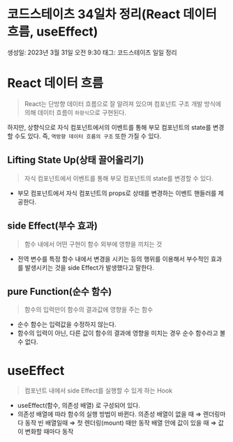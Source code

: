# 코드스테이츠 34일차 정리(React 데이터 흐름, useEffect)

생성일: 2023년 3월 31일 오전 9:30
태그: 코드스테이츠 일일 정리

# React 데이터 흐름

> React는 단방향 데이터 흐름으로 잘 알려져 있으며 컴포넌트 구조 개발 방식에 의해 데이터 흐름이 `하향식`으로 구현된다.

하지만, 상향식으로 자식 컴포넌트에서의 이벤트를 통해 부모 컴포넌트의 state를 변경할 수도 있다. 즉, `역방향 데이터 흐름의 구조` 또한 가질 수 있다.
> 

## Lifting State Up(상태 끌어올리기)

> 자식 컴포넌트에서 이벤트를 통해 부모 컴포넌트의 state를 변경할 수 있다.
> 
- 부모 컴포넌트에서 자식 컴포넌트의 props로 상태를 변경하는 이벤트 핸들러를 제공한다.

## side Effect(부수 효과)

> 함수 내에서 어떤 구현이 함수 외부에 영향을 끼치는 것
> 
- 전역 변수를 특정 함수 내에서 변경을 시키는 등의 행위를 이용해서 부수적인 효과를 발생시키는 것을 side Effect가 발생했다고 말한다.

## pure Function(순수 함수)

> 함수의 입력만이 함수의 결과값에 영향을 주는 함수
> 
- 순수 함수는 입력값을 수정하지 않는다.
- 함수의 입력이 아닌, 다른 값이 함수의 결과에 영향을 미치는 경우 순수 함수라고 볼 수 없다.

# useEffect

> 컴포넌트 내에서 side Effect를 실행할 수 있게 하는 Hook
> 
- useEffect(함수, 의존성 배열) 로 구성되어 있다.
- 의존성 배열에 따라 함수의 실행 방법이 바뀐다.
의존성 배열이 없을 때 ⇒ 렌더링마다 동작
빈 배열일때 ⇒ 첫 렌더링(mount) 때만 동작
배열 안에 값이 있을 때 ⇒ 값이 변화할 때마다 동작